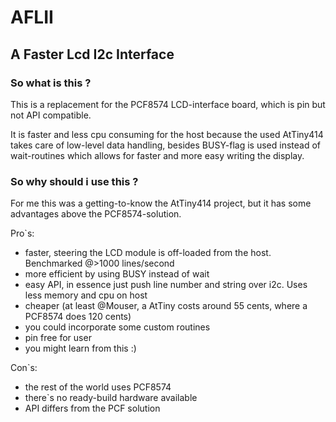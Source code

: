# AFLII

## A Faster Lcd I2c Interface

### **So what is this ?**

This is a replacement for the PCF8574 LCD-interface board, which is pin but not API compatible.

It is faster and less cpu consuming for the host because the used AtTiny414 takes care of low-level data handling, besides BUSY-flag is used instead of wait-routines which allows for faster and more easy writing the display.

### **So why should i use this ?**

For me this was a getting-to-know the AtTiny414 project, but it has some advantages above the PCF8574-solution.

Pro\`s:

- faster, steering the LCD module is off-loaded from the host. Benchmarked @>1000 lines/second
- more efficient by using BUSY instead of wait
- easy API, in essence just push line number and string over i2c. Uses less memory and cpu on host
- cheaper (at least @Mouser, a AtTiny costs around 55 cents, where a PCF8574 does 120 cents)
- you could incorporate some custom routines
- pin free for user
- you might learn from this :)

Con\`s:

- the rest of the world uses PCF8574
- there\`s no ready-build hardware available
- API differs from the PCF solution
